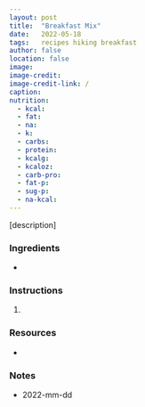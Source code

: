 ```yaml
---
layout: post
title:  "Breakfast Mix"
date:   2022-05-18
tags:   recipes hiking breakfast
author: false
location: false
image:
image-credit:
image-credit-link: /
caption:
nutrition:
  - kcal:     
  - fat:      
  - na:       
  - k:        
  - carbs:    
  - protein:  
  - kcalg:    
  - kcaloz:   
  - carb-pro:
  - fat-p:    
  - sug-p:    
  - na-kcal:  
---
```


[description]

### Ingredients
*

### Instructions
1.

### Resources
*

### Notes
* 2022-mm-dd
